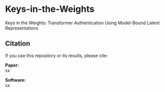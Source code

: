 # Keys-in-the-Weights
Keys in the Weights: Transformer Authentication Using Model-Bound Latent Representations

## Citation
If you use this repository or its results, please cite:

**Paper:**  
xx

**Software:**  
xx